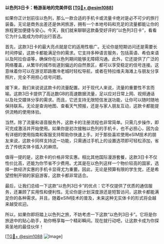 **以色列3日卡：畅游圣地的完美伴侣 [[TG💪+ @esim1088](https://t.me/s/esim1088)]**

如果你正计划前往以色列，那么一款合适的手机卡或流量卡绝对是必不可少的旅行装备。无论是商务出差还是休闲旅游，拥有一个本地号码和充足的流量都能让你的旅程更加便捷与安心。今天，我们就来聊聊这款备受好评的“以色列3日卡”，看看它为什么能成为你的出行首选。

首先，这款3日卡的最大亮点就是它的适用性极广。无论你是短期访问还是需要长时间停留，这款卡都能满足你的需求。它支持多种语言服务，包括英语、希伯来语以及阿拉伯语等，确保你在以色列期间能够无障碍沟通。此外，它还提供了广泛的网络覆盖，从繁华的城市街道到偏远的自然景区，都可以享受稳定的信号连接。这意味着你可以在游览耶路撒冷老城时轻松导航，或者在特拉维夫海滩上与朋友分享照片，完全不用担心信号问题。

接下来，我们来说说这款卡的流量配置。对于现代人来说，流量的重要性不言而喻。这款3日卡提供了高达数GB的高速数据流量，足以应对日常上网、视频通话以及社交媒体分享的需求。而且，它还支持无限短信发送功能，让你可以随时随地保持联系。无论是查询地图、查看天气预报，还是与家人朋友互动，这款卡都能提供流畅的使用体验。

当然，除了流量和语音服务外，这款卡的注册流程也非常简单。只需几步操作，即可完成激活并开始使用。如果你是初次接触以色列的手机卡，也不必担心，因为会有详细的使用指南和客服支持帮助你快速上手。对于那些喜欢使用eSIM技术的朋友来说，这款卡同样支持这一功能，只需通过手机上的设置选项即可轻松添加，省去了传统实体卡插入的麻烦。

值得一提的是，这款卡的价格非常实惠。相比其他国际漫游套餐，这款3日卡不仅性价比高，还能为你节省不少费用。尤其是在以色列这样一个物价较高的国家，选择一款经济实惠的手机卡显得尤为重要。因此，无论是预算有限的学生党，还是希望控制开销的家庭游客，这款卡都非常适合。

最后，让我们总结一下这款“以色列3日卡”的优点：它不仅提供了优质的通信服务，还兼顾了实用性和便利性。无论你是计划深度游还是短暂访问，这款卡都能满足你的各种需求。并且，随着eSIM技术的普及，未来这种无实体卡的形式将会越来越受欢迎。

所以，如果你即将踏上以色列之旅，不妨考虑一下这款“以色列3日卡”。它将是你旅途中的贴心助手，助你畅享每一个精彩瞬间。现在就行动吧，让这款卡成为你探索圣地的最佳伙伴！

[[TG💪+ @esim1088](https://t.me/s/esim1088) ![Image](https://i.postimg.cc/4NQfJmqS/Snipaste-2025-05-13-00-14-12.png)]